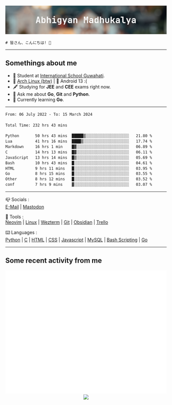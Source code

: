 ![header](./header.png)
```
# 皆さん、こんにちは! 👋
```
---

## Somethings about me
- 📕 Student at [International School Guwahati](https://internationalschoolguwahati.com/).
- 🐧 [Arch Linux (btw)](https://archlinux.org) | 🤖 Android 13 :(
- 🖋️ Studying for **JEE** and **CEE** exams right now.
- 💬 Ask me about **Go**, **Git** and **Python**.
- 🔭 Currently learning **Go**.

---

<!--START_SECTION:waka-->

```txt
From: 06 July 2022 - To: 15 March 2024

Total Time: 232 hrs 43 mins

Python       50 hrs 43 mins  █████▒░░░░░░░░░░░░░░░░░░░   21.80 %
Lua          41 hrs 16 mins  ████▒░░░░░░░░░░░░░░░░░░░░   17.74 %
Markdown     16 hrs 1 min    █▓░░░░░░░░░░░░░░░░░░░░░░░   06.89 %
C            14 hrs 13 mins  █▓░░░░░░░░░░░░░░░░░░░░░░░   06.11 %
JavaScript   13 hrs 14 mins  █▒░░░░░░░░░░░░░░░░░░░░░░░   05.69 %
Bash         10 hrs 43 mins  █░░░░░░░░░░░░░░░░░░░░░░░░   04.61 %
HTML         9 hrs 11 mins   █░░░░░░░░░░░░░░░░░░░░░░░░   03.95 %
Go           8 hrs 15 mins   █░░░░░░░░░░░░░░░░░░░░░░░░   03.55 %
Other        8 hrs 12 mins   █░░░░░░░░░░░░░░░░░░░░░░░░   03.52 %
conf         7 hrs 9 mins    ▓░░░░░░░░░░░░░░░░░░░░░░░░   03.07 %
```

<!--END_SECTION:waka-->

---

📪 Socials :<br>
[E-Mail](mailto:abhigyanmadhukalya@gmail.com) | [Mastodon](https://mastodon.social/@abhigyanmadhukalya)

🧰 Tools :<br>
[Neovim](https://neovim.oi) | [Linux](https://archlinux.org/) | [Wezterm](https://wezfurlong.org/wezterm/index.html) | [Git](https://git-scm.com/) | [Obsidian](https://obsidian.md) | [Trello](https://trello.com)

⌨️ Languages :<br>
[Python](https://python.org) | [C](https://www.iso.org/standard/74528.html) | [HTML](https://html.spec.whatwg.org/) | [CSS](https://www.w3.org/Style/CSS/Overview.en.html) | [Javascript](https://developer.mozilla.org/en-US/docs/Web/javascript) | [MySQL](https://www.mysql.com/) | [Bash Scripting](https://www.gnu.org/software/bash/) | [Go](https://go.dev)

---

## Some recent activity from me
<p align="center">
  <img src="./github-metrics.svg" />
  <img src="https://github-profile-summary-cards.vercel.app/api/cards/profile-details?username=abhigyanmadhukalya&theme=github_dark" />
</p>

